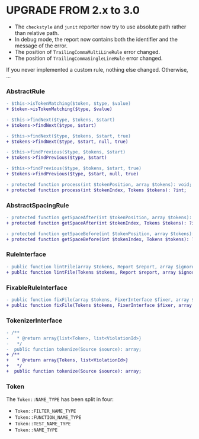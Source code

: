 UPGRADE FROM 2.x to 3.0
=======================

- The `checkstyle` and `junit` reporter now try to use absolute path rather than relative path.
- In debug mode, the report now contains both the identifier and the message of the error.
- The position of `TrailingCommaMultiLineRule` error changed.
- The position of `TrailingCommaSingleLineRule` error changed.

If you never implemented a custom rule, nothing else changed. Otherwise, ...

### AbstractRule

```diff
- $this->isTokenMatching($token, $type, $value)
+ $token->isTokenMatching($type, $value)
```

```diff
- $this->findNext($type, $tokens, $start)
+ $tokens->findNext($type, $start)

- $this->findNext($type, $tokens, $start, true)
+ $tokens->findNext($type, $start, null, true)
```

```diff
- $this->findPrevious($type, $tokens, $start)
+ $tokens->findPrevious($type, $start)

- $this->findPrevious($type, $tokens, $start, true)
+ $tokens->findPrevious($type, $start, null, true)
```

```diff
- protected function process(int $tokenPosition, array $tokens): void;
+ protected function process(int $tokenIndex, Tokens $tokens): ?int;
```

### AbstractSpacingRule

```diff
- protected function getSpaceAfter(int $tokenPosition, array $tokens): ?int;
+ protected function getSpaceAfter(int $tokenIndex, Tokens $tokens): ?int;
```

```diff
- protected function getSpaceBefore(int $tokenPosition, array $tokens): ?int;
+ protected function getSpaceBefore(int $tokenIndex, Tokens $tokens): ?int;
```

### RuleInterface

```diff
- public function lintFile(array $tokens, Report $report, array $ignoredViolations = []): void;
+ public function lintFile(Tokens $tokens, Report $report, array $ignoredViolations = []): void;
```

### FixableRuleInterface

```diff
- public function fixFile(array $tokens, FixerInterface $fixer, array $ignoredViolations = []): void;
+ public function fixFile(Tokens $tokens, FixerInterface $fixer, array $ignoredViolations = []): void;
```

### TokenizerInterface

```diff
- /**
-   * @return array{list<Token>, list<ViolationId>}
-   */
-  public function tokenize(Source $source): array;
+ /**
+   * @return array{Tokens, list<ViolationId>}
+   */
+  public function tokenize(Source $source): array;
```

### Token

The `Token::NAME_TYPE` has been split in four:
- `Token::FILTER_NAME_TYPE`
- `Token::FUNCTION_NAME_TYPE`
- `Token::TEST_NAME_TYPE`
- `Token::NAME_TYPE`
